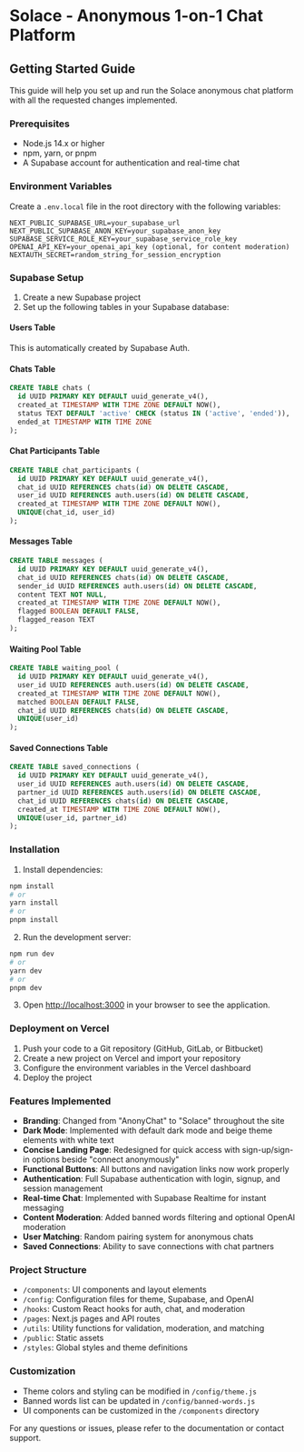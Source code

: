 # Solace - Anonymous 1-on-1 Chat Platform

## Getting Started Guide

This guide will help you set up and run the Solace anonymous chat platform with all the requested changes implemented.

### Prerequisites

- Node.js 14.x or higher
- npm, yarn, or pnpm
- A Supabase account for authentication and real-time chat

### Environment Variables

Create a `.env.local` file in the root directory with the following variables:

```
NEXT_PUBLIC_SUPABASE_URL=your_supabase_url
NEXT_PUBLIC_SUPABASE_ANON_KEY=your_supabase_anon_key
SUPABASE_SERVICE_ROLE_KEY=your_supabase_service_role_key
OPENAI_API_KEY=your_openai_api_key (optional, for content moderation)
NEXTAUTH_SECRET=random_string_for_session_encryption
```

### Supabase Setup

1. Create a new Supabase project
2. Set up the following tables in your Supabase database:

#### Users Table
This is automatically created by Supabase Auth.

#### Chats Table
```sql
CREATE TABLE chats (
  id UUID PRIMARY KEY DEFAULT uuid_generate_v4(),
  created_at TIMESTAMP WITH TIME ZONE DEFAULT NOW(),
  status TEXT DEFAULT 'active' CHECK (status IN ('active', 'ended')),
  ended_at TIMESTAMP WITH TIME ZONE
);
```

#### Chat Participants Table
```sql
CREATE TABLE chat_participants (
  id UUID PRIMARY KEY DEFAULT uuid_generate_v4(),
  chat_id UUID REFERENCES chats(id) ON DELETE CASCADE,
  user_id UUID REFERENCES auth.users(id) ON DELETE CASCADE,
  created_at TIMESTAMP WITH TIME ZONE DEFAULT NOW(),
  UNIQUE(chat_id, user_id)
);
```

#### Messages Table
```sql
CREATE TABLE messages (
  id UUID PRIMARY KEY DEFAULT uuid_generate_v4(),
  chat_id UUID REFERENCES chats(id) ON DELETE CASCADE,
  sender_id UUID REFERENCES auth.users(id) ON DELETE CASCADE,
  content TEXT NOT NULL,
  created_at TIMESTAMP WITH TIME ZONE DEFAULT NOW(),
  flagged BOOLEAN DEFAULT FALSE,
  flagged_reason TEXT
);
```

#### Waiting Pool Table
```sql
CREATE TABLE waiting_pool (
  id UUID PRIMARY KEY DEFAULT uuid_generate_v4(),
  user_id UUID REFERENCES auth.users(id) ON DELETE CASCADE,
  created_at TIMESTAMP WITH TIME ZONE DEFAULT NOW(),
  matched BOOLEAN DEFAULT FALSE,
  chat_id UUID REFERENCES chats(id) ON DELETE CASCADE,
  UNIQUE(user_id)
);
```

#### Saved Connections Table
```sql
CREATE TABLE saved_connections (
  id UUID PRIMARY KEY DEFAULT uuid_generate_v4(),
  user_id UUID REFERENCES auth.users(id) ON DELETE CASCADE,
  partner_id UUID REFERENCES auth.users(id) ON DELETE CASCADE,
  chat_id UUID REFERENCES chats(id) ON DELETE CASCADE,
  created_at TIMESTAMP WITH TIME ZONE DEFAULT NOW(),
  UNIQUE(user_id, partner_id)
);
```

### Installation

1. Install dependencies:
```bash
npm install
# or
yarn install
# or
pnpm install
```

2. Run the development server:
```bash
npm run dev
# or
yarn dev
# or
pnpm dev
```

3. Open [http://localhost:3000](http://localhost:3000) in your browser to see the application.

### Deployment on Vercel

1. Push your code to a Git repository (GitHub, GitLab, or Bitbucket)
2. Create a new project on Vercel and import your repository
3. Configure the environment variables in the Vercel dashboard
4. Deploy the project

### Features Implemented

- **Branding**: Changed from "AnonyChat" to "Solace" throughout the site
- **Dark Mode**: Implemented with default dark mode and beige theme elements with white text
- **Concise Landing Page**: Redesigned for quick access with sign-up/sign-in options beside "connect anonymously"
- **Functional Buttons**: All buttons and navigation links now work properly
- **Authentication**: Full Supabase authentication with login, signup, and session management
- **Real-time Chat**: Implemented with Supabase Realtime for instant messaging
- **Content Moderation**: Added banned words filtering and optional OpenAI moderation
- **User Matching**: Random pairing system for anonymous chats
- **Saved Connections**: Ability to save connections with chat partners

### Project Structure

- `/components`: UI components and layout elements
- `/config`: Configuration files for theme, Supabase, and OpenAI
- `/hooks`: Custom React hooks for auth, chat, and moderation
- `/pages`: Next.js pages and API routes
- `/utils`: Utility functions for validation, moderation, and matching
- `/public`: Static assets
- `/styles`: Global styles and theme definitions

### Customization

- Theme colors and styling can be modified in `/config/theme.js`
- Banned words list can be updated in `/config/banned-words.js`
- UI components can be customized in the `/components` directory

For any questions or issues, please refer to the documentation or contact support.
